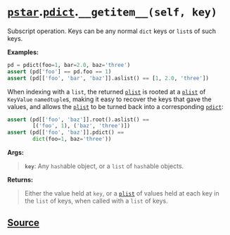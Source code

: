 # [`pstar`](./pstar.md).[`pdict`](./pstar_pdict.md).`__getitem__(self, key)`

Subscript operation. Keys can be any normal `dict` keys or `list`s of such keys.

**Examples:**
```python
pd = pdict(foo=1, bar=2.0, baz='three')
assert (pd['foo'] == pd.foo == 1)
assert (pd[['foo', 'bar', 'baz']].aslist() == [1, 2.0, 'three'])
```

When indexing with a `list`, the returned [`plist`](./pstar_plist.md) is rooted at a [`plist`](./pstar_plist.md) of
`KeyValue` `namedtuple`s, making it easy to recover the keys that gave the values, and
allows the [`plist`](./pstar_plist.md) to be turned back into a corresponding [`pdict`](./pstar_pdict.md):
```python
assert (pd[['foo', 'baz']].root().aslist() ==
        [('foo', 1), ('baz', 'three')])
assert (pd[['foo', 'baz']].pdict() ==
        dict(foo=1, baz='three'))
```

**Args:**

>    **`key`**: Any `hash`able object, or a `list` of `hash`able objects.

**Returns:**

>    Either the value held at `key`, or a [`plist`](./pstar_plist.md) of values held at each key in the `list`
>    of keys, when called with a `list` of keys.



## [Source](../pstar/pstar.py#L197-L228)
